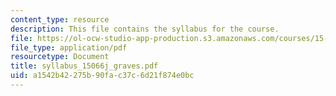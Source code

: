 ```yaml
---
content_type: resource
description: This file contains the syllabus for the course.
file: https://ol-ocw-studio-app-production.s3.amazonaws.com/courses/15-066j-system-optimization-and-analysis-for-manufacturing-summer-2003/a1542b42275b90fac37c6d21f874e0bc_syllabus_15066j_graves.pdf
file_type: application/pdf
resourcetype: Document
title: syllabus_15066j_graves.pdf
uid: a1542b42-275b-90fa-c37c-6d21f874e0bc
---
```

